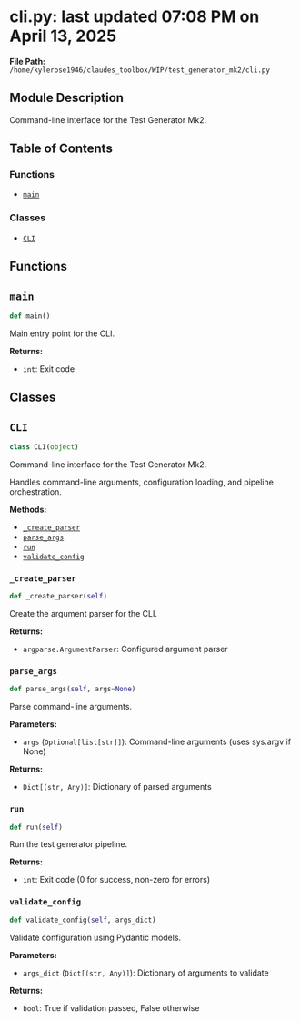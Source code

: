 # cli.py: last updated 07:08 PM on April 13, 2025

**File Path:** `/home/kylerose1946/claudes_toolbox/WIP/test_generator_mk2/cli.py`

## Module Description

Command-line interface for the Test Generator Mk2.

## Table of Contents

### Functions

- [`main`](#main)

### Classes

- [`CLI`](#cli)

## Functions

## `main`

```python
def main()
```

Main entry point for the CLI.

**Returns:**

- `int`: Exit code

## Classes

## `CLI`

```python
class CLI(object)
```

Command-line interface for the Test Generator Mk2.

Handles command-line arguments, configuration loading, and pipeline orchestration.

**Methods:**

- [`_create_parser`](#cli__create_parser)
- [`parse_args`](#cli_parse_args)
- [`run`](#cli_run)
- [`validate_config`](#cli_validate_config)

### `_create_parser`

```python
def _create_parser(self)
```

Create the argument parser for the CLI.

**Returns:**

- `argparse.ArgumentParser`: Configured argument parser

### `parse_args`

```python
def parse_args(self, args=None)
```

Parse command-line arguments.

**Parameters:**

- `args` (`Optional[list[str]]`): Command-line arguments (uses sys.argv if None)

**Returns:**

- `Dict[(str, Any)]`: Dictionary of parsed arguments

### `run`

```python
def run(self)
```

Run the test generator pipeline.

**Returns:**

- `int`: Exit code (0 for success, non-zero for errors)

### `validate_config`

```python
def validate_config(self, args_dict)
```

Validate configuration using Pydantic models.

**Parameters:**

- `args_dict` (`Dict[(str, Any)]`): Dictionary of arguments to validate

**Returns:**

- `bool`: True if validation passed, False otherwise
